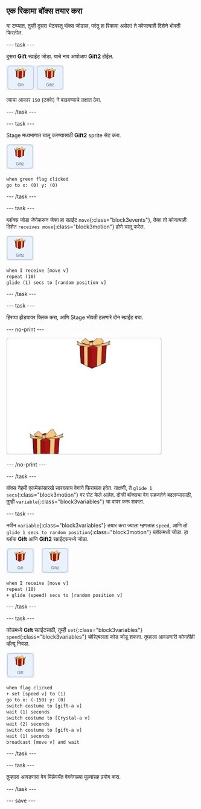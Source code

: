 ## एक रिकामा बॉक्स तयार करा

या टप्प्यात, तुम्ही दुसरा भेटवस्तू बॉक्स जोडाल, परंतु हा रिकामा असेल! ते कोणत्याही दिशेने भोवती फिरतील.

--- task ---

दुसरा **Gift** स्प्राईट जोडा. याचे नाव आपोआप **Gift2** होईल.

![बाजूबाजूने दोन gift स्प्राईट दाखवणाऱ्या इमेज](images/two-gifts.png)

त्याचा आकार `150` (टक्के) ने वाढवण्याचे लक्षात ठेवा.

--- /task ---

--- task ---

Stage मध्यभागात चालू करण्यासाठी **Gift2** sprite सेट करा.

![gift2 स्प्राईटची इमेज](images/gift2-sprite.png)

```blocks3
when green flag clicked
go to x: (0) y: (0)
```

--- /task ---

--- task ---

ब्लॉक्स जोडा जेणेकरून जेव्हा हा स्प्राईट `move`{:class="block3events"}, तेव्हा तो कोणत्याही दिशेत `receives move`{:class="block3motion"} होणे चालू करेल.

![gift2 स्प्राईटची इमेज](images/gift2-sprite.png)

```blocks3
when I receive [move v]
repeat (10)
glide (1) secs to [random position v]
```

--- /task ---

--- task ---

हिरव्या झेंड्यावर क्लिक करा, आणि Stage भोवती हलणारे दोन स्प्राईट बघा.

--- no-print ---

![भेटवस्तू स्क्रीनभोवती कोठेही फिरत असल्याचे दाखवणारे ऍनिमेट gif](images/random-motion-2.gif)

--- /no-print ---

--- /task ---

बॉक्स नेहमी एकमेकांसारखे सारख्याच वेगाने फिरायला हवेत. याक्षणी, ते `glide 1 secs`{:class="block3motion"} वर सेट केले आहेत. दोन्ही बॉक्सचा वेग सहजतेने बदलण्यासाठी, तुम्ही `variable`{:class="block3variables"} चा वापर करू शकता.

--- task ---

नवीन `variable`{:class="block3variables"} तयार करा ज्याला म्हणतात `speed`, आणि तो `glide 1 secs to random position`{:class="block3motion"} ब्लॉकमध्ये जोडा. हा ब्लॉक **Gift** आणि **Gift2** स्प्राईट्समध्ये जोडा.

![gift स्प्राईटची इमेज](images/gift-gift2-sprite.png)

```blocks3
when I receive [move v]
repeat (10)
+ glide (speed) secs to [random position v]
```

--- /task ---

--- task ---

कोडमध्ये **Gift** स्प्राईटसाठी, तुम्ही `set`{:class="block3variables"} `speed`{:class="block3variables"} व्हेरिएबलला कोड जोडू शकता. तुम्हाला आवडणारी कोणतीही व्हॅल्यू निवडा.

![gift स्प्राईटची इमेज](images/gift-sprite.png)

```blocks3
when flag clicked
+ set [speed v] to (1)
go to x: (-150) y: (0)
switch costume to [gift-a v]
wait (1) seconds
switch costume to [Crystal-a v]
wait (2) seconds
switch costume to [gift-a v]
wait (1) seconds
broadcast [move v] and wait
```

--- /task ---

--- task ---

तुम्‍हाला आवडणारा वेग मिळेपर्यंत वेगवेगळ्या मूल्यांसह प्रयोग करा.

--- /task ---

--- save ---





